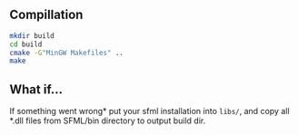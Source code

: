 

## Compillation
```bash
mkdir build
cd build
cmake -G"MinGW Makefiles" ..
make
```

## What if...
If something went wrong* put your sfml installation into `libs/`, 
and copy all *.dll files from SFML/bin directory to output build dir.
